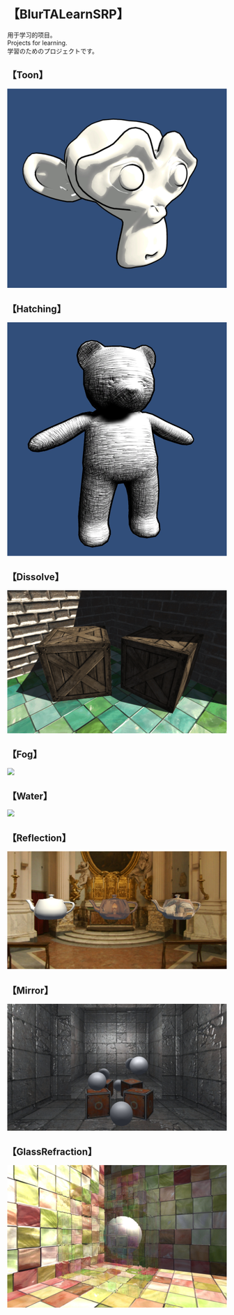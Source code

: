 # 【BlurTALearnSRP】
用于学习的项目。\
Projects for learning.\
学習のためのプロジェクトです。

## 【Toon】
![](Documents~/Shader_Toon.png)

## 【Hatching】
![](Documents~/Shader_Hatching.png)

## 【Dissolve】
![](Documents~/Shader_Dissolve.gif)

## 【Fog】
![](Documents~/Shader_Fog.gif)

## 【Water】
![](Documents~/Shader_Water.gif)

## 【Reflection】
![](Documents~/Shader_Reflection.png)

## 【Mirror】
![](Documents~/Shader_Mirror.png)

## 【GlassRefraction】
![](Documents~/Shader_GlassRefraction.png)